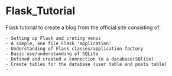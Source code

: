 # Flask_Tutorial
Flask tutorial to create a blog from the official site consisting of:

    - Setting up Flask and creting venvs
    - A simple, one file Flask 'application'
    - Understanding of Flask classes/application factory
    - Basic use/understanding of SQLite
    - Defined and created a connection to a database(SQlite)
    - Create tables for the database (user table and posts table)
    - 
